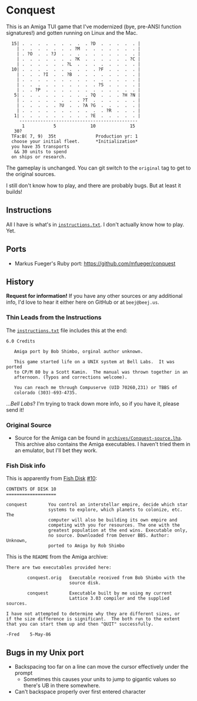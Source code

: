 # Conquest

This is an Amiga TUI game that I've modernized (bye, pre-ANSI function
signatures!) and gotten running on Linux and the Mac.

```
  15| .  .  .  .  .  .  .  .  . ?D  .  .  .  .  . |
    | .  .  .  .  .  .  . ?M  .  .  .  .  .  .  . |
    | . ?O  .  . ?J  .  .  .  .  .  .  .  .  .  . |
    | .  .  .  .  .  .  . ?K  .  .  .  .  .  . ?C |
    | .  .  .  .  .  . ?L  .  .  .  .  .  .  .  . |
  10| .  .  .  .  .  .  .  .  .  . ?F  .  .  .  . |
    | .  .  . ?I  .  . ?B  .  .  .  .  .  .  .  . |
    | .  .  .  .  .  .  .  .  .  .  .  .  .  .  . |
    | .  .  .  .  .  .  .  .  .  . ?S  .  .  .  . |
    | .  . ?P  .  .  .  .  .  .  .  .  .  .  .  . |
   5| .  .  .  .  .  .  .  .  . ?Q  .  .  . ?H ?N |
    | .  .  .  .  .  .  .  . ?T  .  .  .  .  .  . |
    | .  .  .  .  . ?U  .  . ?A ?G  .  .  .  .  . |
    | .  .  .  .  .  .  .  .  .  .  . ?R  .  .  . |
   1| .  .  .  .  .  .  .  .  . ?E  .  .  .  .  . |
     ---------------------------------------------
      1           5             10             15
   30?
  TFa:B( 7, 9)  35t               Production yr: 1
  choose your initial fleet.      *Initialization*
  you have 35 transports
   && 30 units to spend
  on ships or research.
```

The gameplay is unchanged. You can git switch to the `original` tag to
get to the original sources.

I still don't know how to play, and there are probably bugs. But at
least it builds!

## Instructions

All I have is what's in [`instructions.txt`](instructions.txt). I don't
actually know how to play. Yet.

## Ports

* Markus Fueger's Ruby port: https://github.com/mfueger/conquest

## History

**Request for information!** If you have any other sources or any
additional info, I'd love to hear it either here on GitHub or at
`beej@beej.us`.

### Thin Leads from the Instructions

The [`instructions.txt`](instructions.txt) file includes this at the
end:

```
6.0 Credits

   Amiga port by Bob Shimbo, orginal author unknown.

   This game started life on a UNIX system at Bell Labs.  It was ported
   to CP/M 80 by a Scott Kamin.  The manual was thrown together in an
   afternoon. (Typos and corrections welcome).

   You can reach me through Compuserve (UID 70260,231) or TBBS of
   colorado (303)-693-4735.
```

...*Bell Labs*?  I'm trying to track down more info, so if you have it,
please send it!

### Original Source

* Source for the Amiga can be found in
  [`archives/Conquest-source.lha`](archives/Conquest-source.lha]). This
  archive also contains the Amiga executables. I haven't tried them in
  an emulator, but I'll bet they work.

### Fish Disk info

This is apparently from [Fish
Disk](https://en.wikipedia.org/wiki/Fred_Fish#The_Amiga_Library_Disks)
[#10](https://www.amiga-stuff.com/pd/fish.html):

```
CONTENTS OF DISK 10
===================

conquest        You control an interstellar empire, decide which star
                systems to explore, which planets to colonize, etc. The
                computer will also be building its own empire and
                competing with you for resources. The one with the
                greatest population at the end wins. Executable only,
                no source. Downloaded from Denver BBS. Author: Unknown,
                ported to Amiga by Rob Shimbo
```

This is the `README` from the Amiga archive:

```
There are two executables provided here:

        conquest.orig   Executable received from Bob Shimbo with the
                        source disk.

        conquest        Executable built by me using my current
                        Lattice 3.03 compiler and the supplied sources.

I have not attempted to determine why they are different sizes, or
if the size difference is significant.  The both run to the extent
that you can start them up and then "QUIT" successfully.

-Fred    5-May-86
```

## Bugs in my Unix port

* Backspacing too far on a line can move the cursor effectively under
  the prompt
  * Sometimes this causes your units to jump to gigantic values so
    there's UB in there somewhere.
* Can't backspace properly over first entered character

